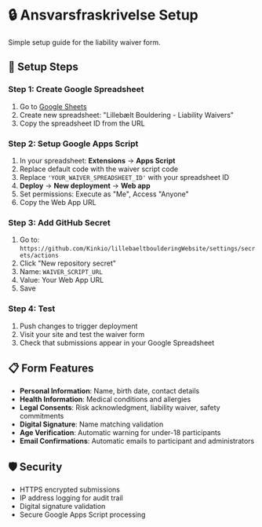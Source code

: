 # 🔒 Ansvarsfraskrivelse Setup

Simple setup guide for the liability waiver form.

## 🚀 Setup Steps

### Step 1: Create Google Spreadsheet
1. Go to [Google Sheets](https://sheets.google.com)
2. Create new spreadsheet: "Lillebælt Bouldering - Liability Waivers"
3. Copy the spreadsheet ID from the URL

### Step 2: Setup Google Apps Script
1. In your spreadsheet: **Extensions** → **Apps Script**
2. Replace default code with the waiver script code
3. Replace `'YOUR_WAIVER_SPREADSHEET_ID'` with your spreadsheet ID
4. **Deploy** → **New deployment** → **Web app**
5. Set permissions: Execute as "Me", Access "Anyone"
6. Copy the Web App URL

### Step 3: Add GitHub Secret
1. Go to: `https://github.com/Kinkio/lillebaeltboulderingWebsite/settings/secrets/actions`
2. Click "New repository secret"
3. Name: `WAIVER_SCRIPT_URL`
4. Value: Your Web App URL
5. Save

### Step 4: Test
1. Push changes to trigger deployment
2. Visit your site and test the waiver form
3. Check that submissions appear in your Google Spreadsheet

## 📋 Form Features

- **Personal Information**: Name, birth date, contact details
- **Health Information**: Medical conditions and allergies
- **Legal Consents**: Risk acknowledgment, liability waiver, safety commitments
- **Digital Signature**: Name matching validation
- **Age Verification**: Automatic warning for under-18 participants
- **Email Confirmations**: Automatic emails to participant and administrators

## 🛡️ Security

- HTTPS encrypted submissions
- IP address logging for audit trail
- Digital signature validation
- Secure Google Apps Script processing
